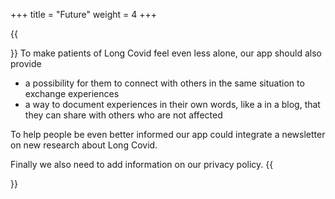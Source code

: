 +++
title = "Future"
weight = 4
+++

{{<section title="Beyond the MVP">}}
To make patients of Long Covid feel even less alone, our app should also provide 
* a possibility for them to connect with others in the same situation to exchange experiences
* a way to document experiences in their own words, like a in a blog, that they can share with others who are not affected

To help people be even better informed our app could integrate a newsletter on new research about Long Covid.

Finally we also need to add information on our privacy policy.
{{</section>}}
